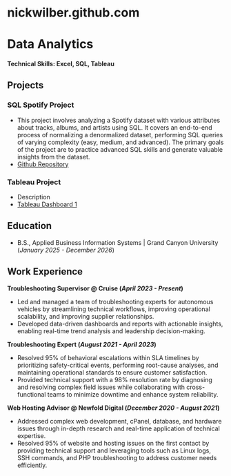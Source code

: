 # nickwilber.github.com

# Data Analytics

#### Technical Skills: Excel, SQL, Tableau

## Projects

### SQL Spotify Project
- This project involves analyzing a Spotify dataset with various attributes about tracks, albums, and artists using SQL. It covers an end-to-end process of normalizing a denormalized dataset, performing SQL queries of varying complexity (easy, medium, and advanced). The primary goals of the project are to practice advanced SQL skills and generate valuable insights from the dataset.
- [Github Repository](https://github.com/NickWilber/spotify)

### Tableau Project
- Description
- [Tableau Dashboard 1](https://public.tableau.com/views/FirstDashboard_17399842525970/Dashboard1?:language=en-US&:sid=&:redirect=auth&:display_count=n&:origin=viz_share_link)

## Education			        		
- B.S., Applied Business Information Systems | Grand Canyon University (_January 2025 - December 2026_)

## Work Experience
**Troubleshooting Supervisor @ Cruise (_April 2023 - Present_)**
- Led and managed a team of troubleshooting experts for autonomous vehicles by streamlining technical workflows, improving operational scalability, and improving supplier relationships.
- Developed data-driven dashboards and reports with actionable insights, enabling real-time trend analysis and leadership decision-making.

**Troubleshooting Expert (_August 2021 - April 2023_)**
- Resolved 95% of behavioral escalations within SLA timelines by prioritizing safety-critical events, performing root-cause analyses, and maintaining operational standards to ensure customer satisfaction.
- Provided technical support with a 98% resolution rate by diagnosing and resolving complex field issues while collaborating with cross-functional teams to minimize downtime and enhance system reliability.

**Web Hosting Advisor @ Newfold Digital (_December 2020 - August 2021_)**
- Addressed complex web development, cPanel, database, and hardware issues through in-depth research and real-time application of technical expertise.
- Resolved 95% of website and hosting issues on the first contact by providing technical support and leveraging tools such as Linux logs, SSH commands, and PHP troubleshooting to address customer needs efficiently.
